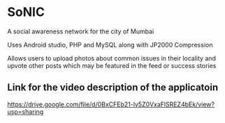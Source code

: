 # SoNIC
A social awareness network for the city of Mumbai


Uses Android studio, PHP and MySQL along with JP2000 Compression


Allows users to upload photos about common issues in their locality
and upvote other posts which may be featured in the feed or success stories


## Link for the video description of the applicatoin
https://drive.google.com/file/d/0BxCFEb21-lv5Z0VxaFlSREZ4bEk/view?usp=sharing
